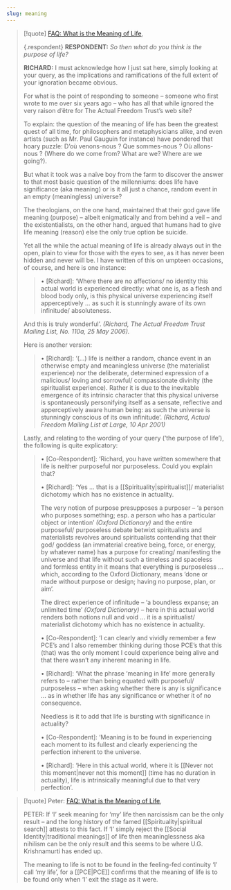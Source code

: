 ```yaml
---
slug: meaning
---
```

> [!quote] [FAQ: What is the Meaning of Life](http://www.actualfreedom.com.au/sundry/frequentquestions/FAQ01a.htm),
>
> {.respondent}
> **RESPONDENT:** _So then what do you think is the purpose of life?_
> 
> **RICHARD:** I must acknowledge how I just sat here, simply looking at your query, as the implications and ramifications of the full extent of your ignoration became obvious.
> 
> For what is the point of responding to someone – someone who first wrote to me over six years ago – who has all that while ignored the very raison d’être for The Actual Freedom Trust’s web site?
> 
> To explain: the question of the meaning of life has been the greatest quest of all time, for philosophers and metaphysicians alike, and even artists (such as Mr. Paul Gauguin for instance) have pondered that hoary puzzle: D’où venons-nous ? Que sommes-nous ? Où allons-nous ? (Where do we come from? What are we? Where are we going?).
> 
> But what it took was a naïve boy from the farm to discover the answer to that most basic question of the millenniums: does life have significance (aka meaning) or is it all just a chance, random event in an empty (meaningless) universe?
> 
> The theologians, on the one hand, maintained that their god gave life meaning (purpose) – albeit enigmatically and from behind a veil – and the existentialists, on the other hand, argued that humans had to give life meaning (reason) else the only true option be suicide.
> 
> Yet all the while the actual meaning of life is already always out in the open, plain to view for those with the eyes to see, as it has never been hidden and never will be. I have written of this on umpteen occasions, of course, and here is one instance:
> 
> > • \[Richard\]: ‘Where there are no affections/ no identity this actual world is experienced directly: what one is, as a flesh and blood body only, is this physical universe experiencing itself apperceptively ... as such it is stunningly aware of its own infinitude/ absoluteness.
> 
> And this is truly wonderful’. _(Richard, The Actual Freedom Trust Mailing List, No. 110a, 25 May 2006)._
> 
> Here is another version:
> 
> > • \[Richard\]: ‘(...) life is neither a random, chance event in an otherwise empty and meaningless universe (the materialist experience) nor the deliberate, determined expression of a malicious/ loving and sorrowful/ compassionate divinity (the spiritualist experience). Rather it is due to the inevitable emergence of its intrinsic character that this physical universe is spontaneously personifying itself as a sensate, reflective and apperceptively aware human being: as such the universe is stunningly conscious of its own infinitude’. _(Richard, Actual Freedom Mailing List at Large, 10 Apr 2001)_
> 
> Lastly, and relating to the wording of your query (‘the purpose of life’), the following is quite explicatory:
> 
>
>>  • \[Co-Respondent\]: ‘Richard, you have written somewhere that life is neither purposeful nor purposeless. Could you explain that?
> > 
> > • \[Richard\]: ‘Yes ... that is a [[Spirituality|spiritualist]]/ materialist dichotomy which has no existence in actuality.
> > 
> > The very notion of purpose presupposes a purposer – ‘a person who purposes something; esp. a person who has a particular object or intention’ _(Oxford Dictionary)_ and the entire purposeful/ purposeless debate betwixt spiritualists and materialists revolves around spiritualists contending that their god/ goddess (an immaterial creative being, force, or energy, by whatever name) has a purpose for creating/ manifesting the universe and that life without such a timeless and spaceless and formless entity in it means that everything is purposeless ... which, according to the Oxford Dictionary, means ‘done or made without purpose or design; having no purpose, plan, or aim’.
> > 
> > The direct experience of infinitude – ‘a boundless expanse; an unlimited time’ _(Oxford Dictionary)_ – here in this actual world renders both notions null and void ... it is a spiritualist/ materialist dichotomy which has no existence in actuality.
> > 
> > • \[Co-Respondent\]: ‘I can clearly and vividly remember a few PCE’s and I also remember thinking during those PCE’s that this (that) was the only moment I could experience being alive and that there wasn’t any inherent meaning in life.
> > 
> > • \[Richard\]: ‘What the phrase ‘meaning in life’ more generally refers to – rather than being equated with purposeful/ purposeless – when asking whether there is any is significance ... as in whether life has any significance or whether it of no consequence.
> > 
> > Needless is it to add that life is bursting with significance in actuality?
> > 
> > • \[Co-Respondent\]: ‘Meaning is to be found in experiencing each moment to its fullest and clearly experiencing the perfection inherent to the universe.
> > 
> > • \[Richard\]: ‘Here in this actual world, where it is [[Never not this moment|never not this moment]] (time has no duration in actuality), life is intrinsically meaningful due to that very perfection’.

> [!quote] Peter: [FAQ: What is the Meaning of Life](http://www.actualfreedom.com.au/sundry/frequentquestions/FAQ01a.htm),
> 
> PETER: If ‘I’ seek meaning for ‘my’ life then narcissism can be the only result – and the long history of the famed [[Spirituality|spiritual search]] attests to this fact. If ‘I’ simply reject the [[Social Identity|traditional meanings]] of life then meaninglessness aka nihilism can be the only result and this seems to be where U.G. Krishnamurti has ended up.
> 
> The meaning to life is not to be found in the feeling-fed continuity ‘I’ call ‘my life’, for a [[PCE|PCE]] confirms that the meaning of life is to be found only when ‘I’ exit the stage as it were.

